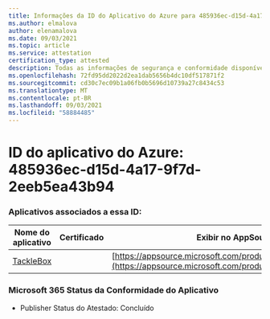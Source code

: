 ```yaml
---
title: Informações da ID do Aplicativo do Azure para 485936ec-d15d-4a17-9f7d-2eeb5ea43b94
ms.author: elmalova
author: elenamalova
ms.date: 09/03/2021
ms.topic: article
ms.service: attestation
certification_type: attested
description: Todas as informações de segurança e conformidade disponíveis para 485936ec-d15d-4a17-9f7d-2eeb5ea43b94.
ms.openlocfilehash: 72fd95dd2022d2ea1dab5656b4dc10df517871f2
ms.sourcegitcommit: cd30c7ec09b1a06fb0b5696d10739a27c8434c53
ms.translationtype: MT
ms.contentlocale: pt-BR
ms.lasthandoff: 09/03/2021
ms.locfileid: "58884485"
---
```

# <a name="azure-app-id-485936ec-d15d-4a17-9f7d-2eeb5ea43b94"></a>ID do aplicativo do Azure: 485936ec-d15d-4a17-9f7d-2eeb5ea43b94


### <a name="apps-associated-with-this-id"></a>Aplicativos associados a essa ID:
| **Nome do aplicativo** | **Certificado** | **Exibir no AppSource** |
|--------------|---------------|-----------------------|
| [TackleBox](https://docs.microsoft.com/microsoft-365-app-certification/forward/WA200002310) |  | [https://appsource.microsoft.com/product/office/WA200002310](https://appsource.microsoft.com/product/office/WA200002310) |

### <a name="microsoft-365-app-compliance-status"></a>Microsoft 365 Status da Conformidade do Aplicativo
- Publisher Status do Atestado: Concluído
